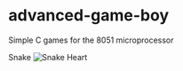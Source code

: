 # advanced-game-boy
Simple C games for the 8051 microprocessor

Snake
![Snake Heart](/img/snake.gif)
